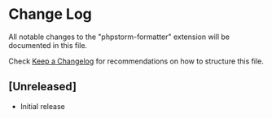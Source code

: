 # Change Log

All notable changes to the "phpstorm-formatter" extension will be documented in this file.

Check [Keep a Changelog](http://keepachangelog.com/) for recommendations on how to structure this file.

## [Unreleased]

- Initial release